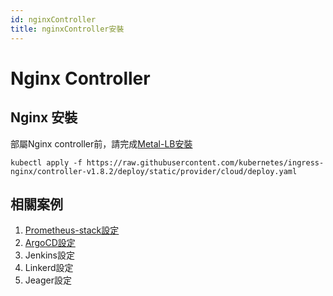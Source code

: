 ```yaml
---
id: nginxController
title: nginxController安裝
---
```


# Nginx Controller
## Nginx 安裝
部屬Nginx controller前，請完成[Metal-LB安裝](kubernetes-native/metallb.md)
```
kubectl apply -f https://raw.githubusercontent.com/kubernetes/ingress-nginx/controller-v1.8.2/deploy/static/provider/cloud/deploy.yaml
```
## 相關案例
1. [Prometheus-stack設定](kubernetes-native\base\promethesuStack.md)
2. [ArgoCD設定](kubernetes-native\gitops\argocd\install.md)
3. Jenkins設定
4. Linkerd設定
5. Jeager設定